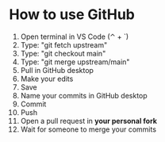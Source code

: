 # How to use GitHub

1. Open terminal in VS Code (⌃ + `)
2. Type: "git fetch upstream"
3. Type: "git checkout main"
4. Type: "git merge upstream/main"
5. Pull in GitHub desktop
6. Make your edits
7. Save
8. Name your commits in GitHub desktop
9. Commit
10. Push
11. Open a pull request in **your personal fork**
12. Wait for someone to merge your commits
